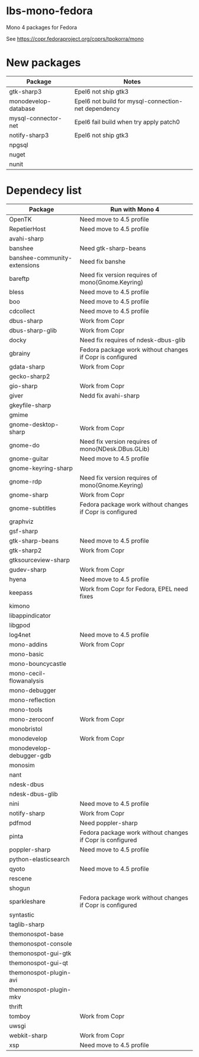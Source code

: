 # lbs-mono-fedora
Mono 4 packages for Fedora

See https://copr.fedoraproject.org/coprs/tpokorra/mono

# New packages
Package                        |Notes
-------------------------------|-----
gtk-sharp3                     |Epel6 not ship gtk3
monodevelop-database           |Epel6 not build for mysql-connection-net dependency
mysql-connector-net            |Epel6 fail build when try apply patch0
notify-sharp3                  |Epel6 not ship gtk3
npgsql                         |
nuget                          |
nunit                          |

# Dependecy list
Package                        |Run with Mono 4
-------------------------------|---------------
OpenTK                         |Need move to 4.5 profile
RepetierHost                   |Need move to 4.5 profile
avahi-sharp                    |
banshee                        |Need gtk-sharp-beans
banshee-community-extensions   |Need fix banshe
bareftp                        |Need fix version requires of mono(Gnome.Keyring)
bless                          |Need move to 4.5 profile
boo                            |Need move to 4.5 profile
cdcollect                      |Need move to 4.5 profile
dbus-sharp                     |Work from Copr
dbus-sharp-glib                |Work from Copr
docky                          |Need fix requires of ndesk-dbus-glib
gbrainy                        |Fedora package work without changes if Copr is configured
gdata-sharp                    |Work from Copr
gecko-sharp2                   |
gio-sharp                      |Work from Copr
giver                          |Nedd fix avahi-sharp
gkeyfile-sharp                 |
gmime                          |
gnome-desktop-sharp            |Work from Copr
gnome-do                       |Need fix version requires of mono(NDesk.DBus.GLib)
gnome-guitar                   |Need move to 4.5 profile
gnome-keyring-sharp            |
gnome-rdp                      |Need fix version requires of mono(Gnome.Keyring)
gnome-sharp                    |Work from Copr
gnome-subtitles                |Fedora package work without changes if Copr is configured
graphviz                       |
gsf-sharp                      |
gtk-sharp-beans                |Need move to 4.5 profile
gtk-sharp2                     |Work from Copr
gtksourceview-sharp            |
gudev-sharp                    |Work from Copr
hyena                          |Need move to 4.5 profile
keepass                        |Work from Copr for Fedora, EPEL need fixes
kimono                         |
libappindicator                |
libgpod                        |
log4net                        |Need move to 4.5 profile
mono-addins                    |Work from Copr
mono-basic                     |
mono-bouncycastle              |
mono-cecil-flowanalysis        |
mono-debugger                  |
mono-reflection                |
mono-tools                     |
mono-zeroconf                  |Work from Copr
monobristol                    |
monodevelop                    |Work from Copr
monodevelop-debugger-gdb       |
monosim                        |
nant                           |
ndesk-dbus                     |
ndesk-dbus-glib                |
nini                           |Need move to 4.5 profile
notify-sharp                   |Work from Copr
pdfmod                         |Need poppler-sharp
pinta                          |Fedora package work without changes if Copr is configured
poppler-sharp                  |Need move to 4.5 profile
python-elasticsearch           |
qyoto                          |Need move to 4.5 profile
rescene                        |
shogun                         |
sparkleshare                   |Fedora package work without changes if Copr is configured
syntastic                      |
taglib-sharp                   |
themonospot-base               |
themonospot-console            |
themonospot-gui-gtk            |
themonospot-gui-qt             |
themonospot-plugin-avi         |
themonospot-plugin-mkv         |
thrift                         |
tomboy                         |Work from Copr
uwsgi                          |
webkit-sharp                   |Work from Copr
xsp                            |Need move to 4.5 profile
